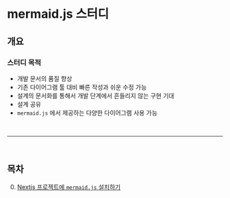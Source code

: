 # mermaid.js 스터디

## 개요

### 스터디 목적

* 개발 문서의 품질 향상
* 기존 다이어그램 툴 대비 빠른 작성과 쉬운 수정 가능
* 설계의 문서화를 통해서 개발 단계에서 흔들리지 않는 구현 기대
* 설계 공유
* `mermaid.js` 에서 제공하는 다양한 다이어그램 사용 가능



<br /><hr /><br />



## 목차

00. [Nextjs 프로젝트에 `mermaid.js` 설치하기](https://github.com/Chocobe/-Study-mermaidjs/tree/master/00-install-mermaidjs)
